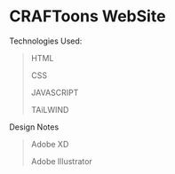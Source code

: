 # CRAFToons WebSite

Technologies Used:
> HTML
> 
> CSS
>
> JAVASCRIPT
>
> TAiLWIND

Design Notes
> Adobe XD
>
> Adobe Illustrator

